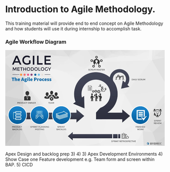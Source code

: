 # Introduction to Agile Methodology.
This training material will provide end to end concept on Agile Methodology and how students will use it during internship to accomplish task.

### Agile Workflow Diagram
![GitHub Image](/diagrams/AgileMethodologyExplained.webp)

Apex Design and backlog prep
   3)
   4) 3) Apex Development Environments 4) Show Case one Feature development e.g. Team form and screen within BAP. 5) CICD

